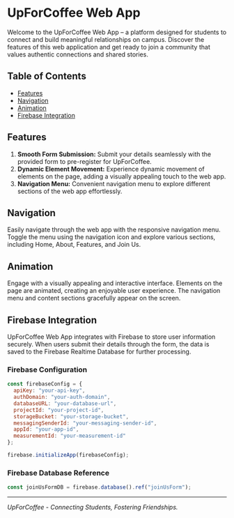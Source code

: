 # UpForCoffee Web App

Welcome to the UpForCoffee Web App – a platform designed for students to connect and build meaningful relationships on campus. Discover the features of this web application and get ready to join a community that values authentic connections and shared stories.

## Table of Contents
- [Features](#features)
- [Navigation](#navigation)
- [Animation](#animation)
- [Firebase Integration](#firebase-integration)

## Features
1. **Smooth Form Submission:** Submit your details seamlessly with the provided form to pre-register for UpForCoffee.
2. **Dynamic Element Movement:** Experience dynamic movement of elements on the page, adding a visually appealing touch to the web app.
3. **Navigation Menu:** Convenient navigation menu to explore different sections of the web app effortlessly.

## Navigation
Easily navigate through the web app with the responsive navigation menu. Toggle the menu using the navigation icon and explore various sections, including Home, About, Features, and Join Us.

## Animation
Engage with a visually appealing and interactive interface. Elements on the page are animated, creating an enjoyable user experience. The navigation menu and content sections gracefully appear on the screen.

## Firebase Integration
UpForCoffee Web App integrates with Firebase to store user information securely. When users submit their details through the form, the data is saved to the Firebase Realtime Database for further processing.

### Firebase Configuration
```javascript
const firebaseConfig = {
  apiKey: "your-api-key",
  authDomain: "your-auth-domain",
  databaseURL: "your-database-url",
  projectId: "your-project-id",
  storageBucket: "your-storage-bucket",
  messagingSenderId: "your-messaging-sender-id",
  appId: "your-app-id",
  measurementId: "your-measurement-id"
};

firebase.initializeApp(firebaseConfig);
```

### Firebase Database Reference
```javascript
const joinUsFormDB = firebase.database().ref("joinUsForm");
```

---

*UpForCoffee - Connecting Students, Fostering Friendships.*
